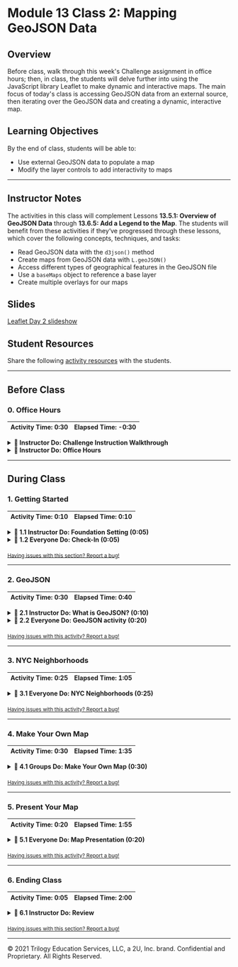 # Module 13 Class 2: Mapping GeoJSON Data

## Overview

Before class, walk through this week's Challenge assignment in office hours; then, in class, the students will delve further into using the JavaScript library Leaflet to make dynamic and interactive maps. The main focus of today's class is accessing GeoJSON data from an external source, then iterating over the GeoJSON data and creating a dynamic, interactive map. 

## Learning Objectives

By the end of class, students will be able to:

* Use external GeoJSON data to populate a map
* Modify the layer controls to add interactivity to maps

- - -

## Instructor Notes

The activities in this class will complement Lessons **13.5.1: Overview of GeoJSON Data** through **13.6.5: Add a Legend to the Map**. The students will benefit from these activities if they‘ve progressed through these lessons, which cover the following concepts, techniques, and tasks:  

* Read GeoJSON data with the `d3json()` method
* Create maps from GeoJSON data with `L.geoJSON()`
* Access different types of geographical features in the GeoJSON file
* Use a `baseMaps` object to reference a base layer
* Create multiple overlays for our maps


## Slides

[Leaflet Day 2 slideshow](https://docs.google.com/presentation/d/1zcmIhW5LCQPKbyZew5_-IBztNMI7eesPBVOi4s2na6g/edit?usp=sharing)

## Student Resources

Share the following [activity resources](https://2u-data-curriculum-team.s3.amazonaws.com/data-viz-online-lesson-plans/13-Lessons/13-2-Student_Resources.zip) with the students. 

- - - 

## Before Class

### 0. Office Hours

| Activity Time: 0:30       |  Elapsed Time:     -0:30  |
|---------------------------|---------------------------|

<details>
  <summary><strong>📣 Instructor Do: Challenge Instruction Walkthrough</strong></summary>

Let the students know that the first few minutes of Office Hours will include a walkthrough of the Challenge requirements and rubric, as well as helpful tips they need in order to be successful.

Open the Challenge in Canvas and go through the high-level instructions and requirements with your class. Be sure to check for understanding.

Open the Rubric in Canvas and go through the Mastery column with your class, and show how it maps back to the requirements for each deliverable. Be sure to check for understanding.

The first part of the assignment, **Deliverable 1: Add Tectonic Plate Data**, requires students to make a `d3.json()` call to plot tectonic plate GeoJSON LineString data. 

* We have provided the [tectonic plate starter code](../../../01-Assignments/13-Mapping_Earthquakes/Resources/tectonic_plate_starter_logic.js) to assist them. The starter code contains all the code used to plot the earthquake data on the two maps in this module.

For the tectonic plate data, they'll need to:

  * Add a second layer group variable for the tectonic plate data.

  * Add a reference to the tectonic plate data to the overlay object, so the earthquake data and tectonic plate data are selected. 

  * Style the lines with a color and weight that will make them stand out on all maps.

For the second part of the assignment, **Deliverable 2: Add Major Earthquake Data**, they'll need to add data for major earthquakes - those with  data with a magnitude of 4.5 or greater to the map. This data will be populated on the map along with the weekly earthquake data and the tectonic plate data.

For this part of the Challenge, they'll have to copy and refactor some of the code used to plot the weekly earthquake data. To help them, we have provided the [major earthquake starter code](../../../01-Assignments/13-Mapping_Earthquakes/Resources/major_eq_starter_logic.js).

For the major earthquake data, they'll need to:

  * Add a third layer group variable for the major earthquake data.

  * Add a reference to the major earthquake data to the overlay object, so all the data are selected. 

  * Change the `getColor()` function to use only three colors for the following earthquake magnitude ranges: less than or equal to 4.5, greater than 4.5 but less than 5, and greater than or equal to  5.

  * Use the same parameters in the `getRadius()` function.

  * When plotting the major earthquake data, they'll need to create a circleMarker that is styled and has a popup marker displaying the magnitude and location of the earthquake.

For the third part of the assignment, **Deliverable 3: Add an Additional Map**, the learners will need to add a third map style of their own choice to the earthquake map.

This task should not be that challenging since they already added map styles to the map tile layer in the module

They'll have to choose a map from the Mapbox style options, and then make sure that all the earthquake data and tectonic plate data are displayed on all maps on the webpage.

Encourage your class to begin the Challenge as soon as possible, if they haven’t already, and to use the Learning Assistants channel and the remainder of Office Hours with their instructional team for help as they progress through their work. If they feel like they need context to understand documentation or instructions throughout the week, this is where they can get it.

Open the floor to discussion and be sure to answer any questions they may have about the Challenge requirements before moving on to other areas of interest.

</details>

<details>
  <summary><strong>📣  Instructor Do: Office Hours</strong></summary>

For the remaining time, remind the students that this is their time to ask questions and get assistance from their instructional staff as they’re learning new concepts and working on the Challenge assignment.

Expect that students may ask for assistance. For example: 

* Challenge assignment 
* Further review on a particular subject
* Debugging assistance
* Help with computer issues
* Guidance with a particular tool

</details>


- - - 

## During Class 

### 1. Getting Started

| Activity Time:       0:10 |  Elapsed Time:      0:10  |
|---------------------------|---------------------------|

<details>
  <summary><strong>📣 1.1 Instructor Do: Foundation Setting (0:05)</strong></summary>

* Welcome students to class.

* Direct students to post individual questions in the Zoom chat to be addressed by you and your TAs at the end of class.

* Open the slideshow and use slides 1-7 to walk through the foundation setting with your class.

* **This Week - Leaflet.js** Talk through the key skills that students will learn this week, and let them know that they are building on their web visualization skills. 

* **Today's Objectives:** Now, outline the concepts covered in today's lesson. Remind students that they can find the relevant activity files in the “Getting Ready for Class” page in their course content. 

</details>

<details>
  <summary><strong>🎉 1.2 Everyone Do: Check-In (0:05)</strong></summary>

* Ask the class the following questions and call on students for the answers:

    * **Q:** How are you feeling about your progress so far?

    * **A:** We are building on our JavaScript and Leaflet skill set. It's important to look back and see what we accomplished, and acknowledge that it's a lot! It’s also okay to feel overwhelmed as long as you don’t give up. The more you practice, the more comfortable you'll be coding.
    
    * **Q:** How comfortable do you feel with this topic? 

    * **A:** Let's do "fist to five" together. If you are not feeling confident, hold up a fist (0). If you feel very confident, hold up an open hand (5).

</details>

<sub>[Having issues with this section? Report a bug!](https://bit.ly/3osCfkf)</sub>

- - -

### 2. GeoJSON

| Activity Time:       0:30 |  Elapsed Time:      0:40  |
|---------------------------|---------------------------|

<details>
  <summary><strong>📣 2.1 Instructor Do: What is GeoJSON? (0:10)</strong></summary>

* You can use slides 8 - 19 to help you demonstrate this section to the class.

* Inform students that the maps they have created are good for learning purposes, but for most applications we build, we are going to be pulling from an existing or external dataset hosted on a website. 

* The format of the existing or external dataset we will be using today is **GeoJSON**. GeoJSON is the easiest way to deliver geographical data.

* In Lesson 13.6.1, the students accessed GeoJSON earthquake data from the USGS. Open up the GeoJSON earthquake data for the [last hour](http://earthquake.usgs.gov/earthquakes/feed/v1.0/summary/all_hour.geojson) in your browser. You can send out this link so students can follow along. 

* This is a GeoJSON document depicting all of the earthquakes that have taken place globally within the past hour.

* Explain that GeoJSON is an open-standard format for representing simple geographical features along with their non-spatial attributes, using JSON.

  * Geographical features are represented by coordinates and can have other properties attached to them.

  * The different types of features are:

    1. Point

    2. LineString

    3. Polygon

    4. MultiPoint

    5. MultiLineString

    6. MultiPolygon

* **Q:** Ask the students what type of geographical feature the GeoJSON earthquake data is.

* **A:** It is "Point" type. 

  ![Point type earthquake geographical feature](Images/01-point_type_feature.png)

* Using the Leaflet `geoJSON` method, we can feed the features data, unmodified, and the `geoJSON` method will know what kind of marker to make and where to place it.

* Demonstrate how the data the class is viewing contains a set of geographical coordinates as well as a list of properties for each point. [The USGS Documentation](http://earthquake.usgs.gov/data/comcat/data-eventterms.php) goes into detail about the meaning of each property.

* Assure students that they won't need to worry about each abbreviation for this activity. For now, we just want to plot the time and location of each earthquake.

  ![The GeoJSON for a single earthquake](Images/01-Geo-JSON.png)
 

* Inform students that Leaflet has a GeoJSON method that can be used to process and create markers using GeoJSON data as is, without any modifications. Encourage them to explore the Leaflet documentation to discover exactly how to handle GeoJSON with Leaflet.

* Ask the class the following questions and call on students for the answers:

    * **Q:** Where have we used this before?

    * **A:** We mapped GeoJSON data in Lessons 13.5.1 through 13.5.6, and mapped earthquake data in Lesson 13.6.1.

    * **Q:** How does this activity equip us for the Challenge?

    * **A:** We will need to access and map GeoJSON tectonic plate data and major earthquake data to complete the Challenge.

    * **Q:** What can we do if we don't completely understand this?

    * **A:** We can refer to the lesson plan and reach out to the instructional team for help.

* Answer any questions before proceeding to the student activity.

</details>

<details>
  <summary><strong>🎉 2.2 Everyone Do: GeoJSON activity (0:20)</strong></summary>

* You can use slides 20 and 21 to introduce this activity.

* For this activity, students will be working with GeoJSON data to plot occurrences of earthquakes.

* Make sure the students can download and open the [02-Evr_Geo-Json/Unsolved](Activities/02-Evr_Geo-Json/Unsolved) folder from the AWS link, which includes the following:
  * The [instructions](Activities/02-Evr_Geo-Json/README.md)
  * The [index.html](Activities/02-Evr_Geo-Json/Unsolved/index.html) file
  * The [logic.js](Activities/02-Evr_Geo-Json/Unsolved/logic.js) file
  * The [config.js](Activities/02-Evr_Geo-Json/Unsolved/config.js) file 
  * The [style.css](Activities/02-Evr_Geo-Json/Unsolved/style.css) file

* Go over the instructions in the README.

* Open the solved [index.html](Activities/02-Evr_Geo-Json/Solved/index.html) file in the browser to show them what the final map will look like. 

  ![Earthquake map with popup markers](Images/02-GeoJSON_earthquake_popup_map.png)

* Now, have everyone open the unsolved [logic.js](Activities/02-Evr_Geo-Json/Unsolved/logic.js) file.

* Ask for volunteers to help you write the code for steps 1 - 8 to complete the solution. If there are no volunteers, then copy the code from the solved [logic.js](Activities/02-Evr_Geo-Json/Solved/logic.js) file and explain the following, while pausing for the students to catch up:

  * First, inside the `d3.json` GET request, we create the `createFeatures` function and pass in the `data.features` object. 

    ```javascript
      // 1. Send the data.features object to the createFeatures function 
      createFeatures(data.features);
    ```
  * Let them know that it may be counterintuitive to create the `createFeatures` function before we define what it does. If this is confusing for them, then they can write the `createFeatures` function first.  

  * Now, we can create the `createFeatures` function, where we rename the `data.features` object as `earthquakeData`. 

    ```javascript
      //  2. Create the createFeatures function to hold the data.features object
      function createFeatures(earthquakeData) {
    ``` 

  * Then, inside the `createFeatures` function, we define what the function does for each features array and we give each feature a popup. 

    ```javascript
    // 3. Define a function we want to run once for each feature in the features array
    // 4. Give each feature a popup describing the place and time of the earthquake
    function onEachFeature(feature, layer) {
      layer.bindPopup("<h3>" + feature.properties.place +
        "</h3><hr><p>" + new Date(feature.properties.time) + "</p>");
    }
    ``` 
  * Next, we create the GeoJSON layer containing the features array on the `earthquakeData` object, then we run the `onEachFeature` function for each piece of data in the array. 

    ```javascript
    // 5. Create a GeoJSON layer containing the features array on the earthquakeData object
    // 6. Run the onEachFeature function once for each piece of data in the array
    var earthquakes = L.geoJSON(earthquakeData, {
      onEachFeature: onEachFeature
      });
    ``` 
  * Then, we send our `earthquakes` variable, which will be a layer on the map, to the `createMap` function. 

    ```javascript
      createMap(earthquakes);
      }
    ``` 

  * Finally, we create the `createMap` function with the `earthquakes` variable and place the map layers, base maps, overlay object, map object, and layer control inside the function. 

* Before moving on, check to see if the students are able to open the `index.html` file using the Python server, `python -m http.server`. 

* Send out the [02-Evr_Geo-Json/Solved](Activities/02-Evr_Geo-Json/Solved) folder for students to refer to later.

* Answer any questions before proceeding to the next activity.

</details>

<sub>[Having issues with this activity? Report a bug!](https://bit.ly/2UOVUhV)</sub>

- - -

### 3. NYC Neighborhoods

| Activity Time:       0:25 |  Elapsed Time:      1:05  |
|---------------------------|---------------------------|

<details>
    <summary><strong>🎉 3.1 Everyone Do: NYC Neighborhoods (0:25)</strong></summary>

* You can use slides 22 - 24 to introduce this activity.

* Next, we will be diving right into an example that uses some advanced Leaflet/GeoJSON functionality.

* Make sure the students can download and open the [02-Evr_Geo-Json/Unsolved](Activities/03-Evr_BasicNYCBoroughs/Unsolved) folder from the AWS link, which includes the following:
  * The [instructions](Activities/03-Evr_BasicNYCBoroughs/README.md)
  * The [index.html](Activities/03-Evr_BasicNYCBoroughs/Unsolved/index.html) file
  * The [nyc.geojson](Activities/03-Evr_BasicNYCBoroughs/Unsolved/static/data/nyc.geojson) data
  * The four [logic.js](Activities/03-Evr_BasicNYCBoroughs/Unsolved/static/js/) files
  * The [config.js](Activities/03-Evr_BasicNYCBoroughs/Unsolved/static/js/config.js) file 
  * The [style.css](Activities/03-Evr_BasicNYCBoroughs/Unsolved/static/css/style.css) file

* Go over the instructions in the README.

* We are going to be building a map of New York City that is broken down by boroughs and neighborhoods. Students will first make a basic map of the data, and then we will learn to spice it up as a class.

* Open the solved [index.html](Activities/03-Evr_BasicNYCBoroughs/Solved/index.html) file in the browser to show them what the first map will look like. 

  ![NY Borough/Neighborhoods Start](Images/03-Boroughs_Start.png)

**NOTE: There are 4 different JavaScript files you will be working with. Simply switch your HTML file to use a different `logic.js` file to access the different steps.**

* Now, have everyone open the unsolved [logic.js](Activities/03-Evr_BasicNYCBoroughs/Unsolved/static/js/logic.js) file.

* Let them know that the code to build this map will have the two boilerplate sections that they have been using up to this point, "creating a map object" and "adding a tile layer."

  ```javascript
  // Creating a map object
  var myMap = L.map("map", {
    center: [40.7128, -74.0059],
    zoom: 11
  });

  // Adding a tile layer
  L.tileLayer("https://api.mapbox.com/styles/v1/{id}/tiles/{z}/{x}/{y}?access_token={accessToken}", {
    attribution: "© <a href='https://www.mapbox.com/about/maps/'>Mapbox</a> © <a href='http://www.openstreetmap.org/copyright'>OpenStreetMap</a> <strong><a href='https://www.mapbox.com/map-feedback/' target='_blank'>Improve this map</a></strong>",
    tileSize: 512,
    maxZoom: 18,
    zoomOffset: -1,
    id: "mapbox/streets-v11",
    accessToken: API_KEY
  }).addTo(myMap);
  ```
* Next, we will assign a path to the `nyc.geojson` data to the `link` variable, and then use `d3.json()` to get the GeoJSON data.  

  ```javascript
  // If data.beta.nyc is down comment out this link
  var link = "http://data.beta.nyc//dataset/0ff93d2d-90ba-457c-9f7e-39e47bf2ac5f/resource/" +
  "35dd04fb-81b3-479b-a074-a27a37888ce7/download/d085e2f8d0b54d4590b1e7d1f35594c1pediacitiesnycneighborhoods.geojson";
  
  // Use this link to get the geojson data.
  //var link = "static/data/nyc.geojson";

  // Get our GeoJSON data using d3.json
  d3.json(link, function(data) {
    // Creating a GeoJSON layer with the retrieved data
    L.geoJson(data).addTo(myMap);
  });
  ```

* The `nyc.geojson` data can be found on a NYC community data site: [BetaNYC](http://data.beta.nyc/dataset/pediacities-nyc-neighborhoods).

  * If students want to use the direct link, it can be found [here](http://data.beta.nyc//dataset/0ff93d2d-90ba-457c-9f7e-39e47bf2ac5f/resource/35dd04fb-81b3-479b-a074-a27a37888ce7/download/d085e2f8d0b54d4590b1e7d1f35594c1pediacitiesnycneighborhoods.geojson).

  * Just like the last example, we have an array of features. Each feature is an object that contains properties (in this case, neighborhood information) and geometry (where it fits on the map).

  * **Note:** If the website is down, use the `nyc.geojson` file. To do so, run the following steps:

    * Make sure the link to data.beta.nyc is commented out in all the `logic.js` files.

      ```js
      // If data.beta.nyc is down comment out this link
      var link = "http://data.beta.nyc//dataset/0ff93d2d-90ba-457c-9f7e-39e47bf2ac5f/resource/" +
      "35dd04fb-81b3-479b-a074-a27a37888ce7/download/d085e2f8d0b54d4590b1e7d1f35594c1pediacitiesnycneighborhoods.geojson";
      ```

    * Make sure the link to the local file is commented.

      ```js
      // Uncomment this link local geojson for when data.beta.nyc is down
      // var link = "static/data/nyc.geojson";
      ```

* Run `python -m http.server` in the folder where your `index.html` file is located.

* Now we have our map! It's not terribly descriptive, however, so let's add some custom styling with the second map.

* Next, have everyone open the unsolved [logic2.js](Activities/03-Evr_BasicNYCBoroughs/Unsolved/static/js/logic2.js) file and tell them to copy over the code from the `logic.js` file. 

* In this file, we are going to change the colors of the features of our map. 

* For our style object, we are going to change the `fillColor` to pink, the border color will be white, and we'll make some modifications to the opacity and weight of the lines. 

  ```javascript
  // Our style object
  var mapStyle = {
    color: "white",
    fillColor: "pink",
    fillOpacity: 0.5,
    weight: 1.5
  };
  ```

* Send out the code for the style object, then have the student open the `index.html` file in the browser. Make sure that they change the `<script>` tag to access the `logic2.js` file.

* Check on the progress of the students and make sure everyone can render the second map. 

* Let them know that there is another way to set the style of a feature, so open up the next version of the map logic in [logic3.js](./Activities/03-Evr_BasicNYCBoroughs/Solved/static/js/logic3.js). 

  * In this version, we are passing in a `chooseColor` function that can style individual features based on their properties.

    ```javascript
    function chooseColor(borough) {
      switch (borough) {
      case "Brooklyn":
        return "yellow";
      case "Bronx":
        return "red";
      case "Manhattan":
        return "orange";
      case "Queens":
        return "green";
      case "Staten Island":
        return "purple";
      default:
        return "black";
      }
    }
    ```

    * In our `chooseColor` function, we are using a `switch` statement to return a different color based on the borough that is associated with the neighborhood.
    
    * **Q:** Ask the students why we pass the `borough` property in the function. 
  
  * **A:** If we look back at the GeoJSON, we can see that each feature has the `borough` property, which can be accessed through `feature.properties.borough`.

  * To style the boroughs, we assign the `chooseColor` function to the `fillColor` property and pass in the `feature.properties.borough` object. 

  * Each feature is styled using this function, so all of our boroughs will be color coded!

    ![NY Borough/Neighborhoods](Images/03-Boroughs.png)

* The last step in completing our map will be to add some interaction. Specifically, we will be adding mouse events using the `onEachFeature` option. You can find the code that includes this option in [logic4.js](./Activities/03-Evr_BasicNYCBoroughs/Solved/static/js/logic4.js).

* This code is a bit more challenging, so walk the students through as you are live coding.

  * In the `d3.json()` method, we are using the `onEachFeature` that will call the provided  anonymous function on every feature, essentially looping through all of the neighborhoods. This is useful because we want to bind some mouse events to all of our neighborhoods.

  * First, we want to bind a popup so that, when we click on a neighborhood, we can see its name and the borough name.

  * We also have access to a number of events we can subscribe to. We are going to set events to trigger on `mouseover`, `mouseout`, and `click`. On `mouseover` and `mouseout`, we want to change the opacity of the feature so that it has a nice highlight effect.

  * Our `click` function calls the `fitBounds()` function on our clicked feature.

* Check with your students to see if there are any questions. Answer them all to the best of your ability before moving on.

</details>

<sub>[Having issues with this activity? Report a bug!](https://bit.ly/2XjYPAD)</sub>

- - -

### 4. Make Your Own Map

| Activity Time:       0:30 |  Elapsed Time:      1:35  |
|---------------------------|---------------------------|

<details>
  <summary><strong>📣  4.1 Groups Do: Make Your Own Map (0:30)</strong></summary>

* You can use slides 25 and 26 to introduce this activity.

* For this activity, students will be creating a data visualization story by plotting one or more of the following provided Boston GeoJSON datasets. 

* Make sure the students can download and open the [04-Grp_DataViz_Story/Unsolved](Activities/04-Grp_DataViz_Story/Unsolved) folder from the AWS link, which includes the following:
  * The [instructions](Activities/04-Grp_DataViz_Story/README.md).
  * The [GeoJSON data files](Activities/04-Grp_DataViz_Story/Unsolved/static/data)
  * The [index.html](Activities/04-Grp_DataViz_Story/Unsolved/index.html) file
  * The [logic.js](Activities/04-Grp_DataViz_Story/Unsolved/static/js/logic.js) file
  * The [config.js](Activities/04-Grp_DataViz_Story/Unsolved/static/js/config.js) file 
  * The [style.css](Activities/04-Grp_DataViz_Story/Unsolved/static/css/style.css) file

* Go over the instructions in the README. 

* Take a moment to answer any questions before dividing the students into groups of 4 - 6 students per group, class attendance permitting. Each group should have about 5 minutes to present their work in the next activity. 

* Let the students know that they will be presenting their visualizations in the next activity.

* As the students are working on their maps, check in with their progress and assist them if necessary. 

* We have provided solutions for some maps in the [04-Grp_DataViz_Story/Solved](Activities/04-Grp_DataViz_Story/Solved) folder. 

**NOTE: There are different JavaScript logic files for some suggested maps. Switch your HTML file to use a different `logic.js` file to access the different maps.**

  * The [logic1.js](Activities/04-Grp_DataViz_Story/Solved/static/js/logic1.js) file maps the Neighborhoods with public Wi-Fi locations.
  * The [logic2.js](Activities/04-Grp_DataViz_Story/Solved/static/js/logic2.js) file maps the Neighborhoods with electrical charging stations.
  * The [logic3.js](Activities/04-Grp_DataViz_Story/Solved/static/js/logic3.js) file maps the police districts in color with the police stations.
  * The [logic4.js](Activities/04-Grp_DataViz_Story/Solved/static/js/logic4.js) file maps the fire districts in color with the fire department locations.
  * The [logic5.js](Activities/04-Grp_DataViz_Story/Solved/static/js/logic5.js) file maps the public Wi-Fi locations.


</details>

<sub>[Having issues with this activity? Report a bug!]()</sub>

- - -

### 5. Present Your Map

| Activity Time:       0:20 |  Elapsed Time:      1:55  |
|---------------------------|---------------------------|

<details>
  <summary><strong>📣  5.1 Everyone Do: Map Presentation (0:20)</strong></summary>

* You can use slides 27 -30 to introduce this activity.

* For this activity, the groups will be presenting their data visualization story. 

* Allow no more than 5 minutes for each group. If there are more groups than time available for presenting, please adjust time in the previous activity. 

* Have one student present for the group, but make sure all students are contributing to the presentation or can answer the following questions:
  * Why did you choose the datasets you did for your story?
  * How did you map the data?
  * What does the mapped data show the viewer? 

* Answer any questions before ending class.


</details>

<sub>[Having issues with this activity? Report a bug!]()</sub>


- - -


### 6. Ending Class 

| Activity Time:       0:05 |  Elapsed Time:      2:00  |
|---------------------------|---------------------------|

<details>
  <summary><strong>📣  6.1 Instructor Do: Review </strong></summary>

* You can use slides 31 - 33 to assist you in ending class. 

* Before ending class, review the skills that were covered today and mention where in the module these skills are used: 
  * Mapping GeoJSON data was covered in **Lessons 13.5.1 through 13.5.6**.
  * Mapping earthquake data was covered in **Lesson 13.6.1**.
  * Adding a style to the map was covered in **Lesson 13.6.2**.
  * Adding color to the map was covered in **Lesson 13.6.3**.
  * Adding an additional overlay was covered in **Lesson 13.6.4**.

* Answer any questions the students may have.

</details>

<sub>[Having issues with this section? Report a bug!](https://bit.ly/35EOCT5)</sub>

- - -

© 2021 Trilogy Education Services, LLC, a 2U, Inc. brand.  Confidential and Proprietary.  All Rights Reserved.